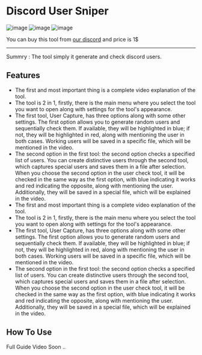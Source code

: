 # Discord User Sniper

![image](https://github.com/xst4/Discord-User-Sniper/assets/167684811/aeb4d446-b55c-42eb-b153-ec257f7d70fa)
![image](https://github.com/xst4/Discord-User-Sniper/assets/167684811/c1e729f9-b585-4f84-9d29-9c84da9901f5)
![image](https://github.com/xst4/Discord-User-Sniper/assets/167684811/a1b9265b-cd29-4e84-a06e-7c0d44d3d18c)


You can buy this tool from [our discord](https://discord.gg/8q6DpMV3e4) and price is 1$

---------------------------------------

Summry : The tool simply it generate and check discord users.

## Features

- The first and most important thing is a complete video explanation of the tool.
- The tool is 2 in 1, firstly, there is the main menu where you select the tool you want to open along with settings for the tool's appearance.
- The first tool, User Capture, has three options along with some other settings. The first option allows you to generate random users and sequentially check them. If available, they will be highlighted in blue; if not, they will be highlighted in red, along with mentioning the user in both cases. Working users will be saved in a specific file, which will be mentioned in the video.
- The second option in the first tool: the second option checks a specified list of users. You can create distinctive users through the second tool, which captures special users and saves them in a file after selection. When you choose the second option in the user check tool, it will be checked in the same way as the first option, with blue indicating it works and red indicating the opposite, along with mentioning the user. Additionally, they will be saved in a special file, which will be explained in the video.
- The first and most important thing is a complete video explanation of the tool.
- The tool is 2 in 1, firstly, there is the main menu where you select the tool you want to open along with settings for the tool's appearance.
- The first tool, User Capture, has three options along with some other settings. The first option allows you to generate random users and sequentially check them. If available, they will be highlighted in blue; if not, they will be highlighted in red, along with mentioning the user in both cases. Working users will be saved in a specific file, which will be mentioned in the video.
- The second option in the first tool: the second option checks a specified list of users. You can create distinctive users through the second tool, which captures special users and saves them in a file after selection. When you choose the second option in the user check tool, it will be checked in the same way as the first option, with blue indicating it works and red indicating the opposite, along with mentioning the user. Additionally, they will be saved in a special file, which will be explained in the video.

## How To Use

Full Guide Video Soon ..

